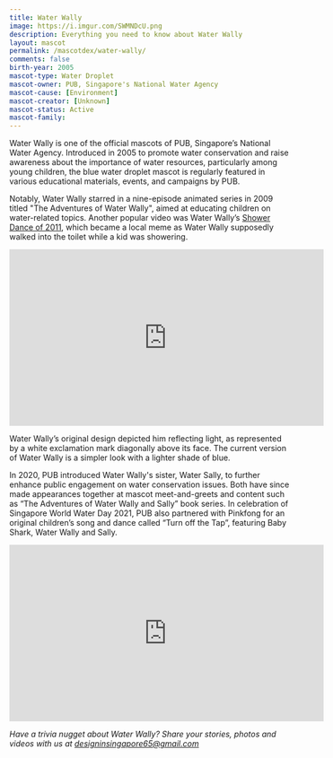 ```yaml
---
title: Water Wally
image: https://i.imgur.com/SWMNDcU.png
description: Everything you need to know about Water Wally
layout: mascot
permalink: /mascotdex/water-wally/
comments: false
birth-year: 2005
mascot-type: Water Droplet
mascot-owner: PUB, Singapore's National Water Agency
mascot-cause: [Environment]
mascot-creator: [Unknown]
mascot-status: Active
mascot-family:
---
```


Water Wally is one of the official mascots of PUB, Singapore’s National Water Agency. Introduced in 2005 to promote water conservation and raise awareness about the importance of water resources, particularly among young children, the blue water droplet mascot is regularly featured in various educational materials, events, and campaigns by PUB. 

Notably, Water Wally starred in a nine-episode animated series in 2009 titled "The Adventures of Water Wally", aimed at educating children on water-related topics. Another popular video was Water Wally’s <a href="https://www.youtube.com/watch?v=nUrZ2W09R7c" target="_blank">Shower Dance of 2011</a>, which became a local meme as Water Wally supposedly walked into the toilet while a kid was showering.

<div class="video-responsive"><iframe width="560" height="315" src="https://www.youtube.com/embed/f4q6bJDf4To?si=s_fv6-f-5cy2Ixbi" title="YouTube video player" frameborder="0" allow="accelerometer; autoplay; clipboard-write; encrypted-media; gyroscope; picture-in-picture; web-share" referrerpolicy="strict-origin-when-cross-origin" allowfullscreen></iframe></div>

Water Wally’s original design depicted him reflecting light, as represented by a white exclamation mark diagonally above its face. The current version of Water Wally is a simpler look with a lighter shade of blue.

In 2020, PUB introduced Water Wally's sister, Water Sally, to further enhance public engagement on water conservation issues. Both have since made appearances together at mascot meet-and-greets and content such as “The Adventures of Water Wally and Sally” book series. In celebration of Singapore World Water Day 2021, PUB also partnered with Pinkfong for an original children’s song and dance called “Turn off the Tap”, featuring Baby Shark, Water Wally and Sally. 

<div class="video-responsive"><iframe width="560" height="315" src="https://www.youtube.com/embed/T9aYJnjcmkg?si=ut6GSKlskzxFztLM" title="YouTube video player" frameborder="0" allow="accelerometer; autoplay; clipboard-write; encrypted-media; gyroscope; picture-in-picture; web-share" referrerpolicy="strict-origin-when-cross-origin" allowfullscreen></iframe></div>

<i>Have a trivia nugget about Water Wally? Share your stories, photos and videos with us at designinsingapore65@gmail.com</i>
